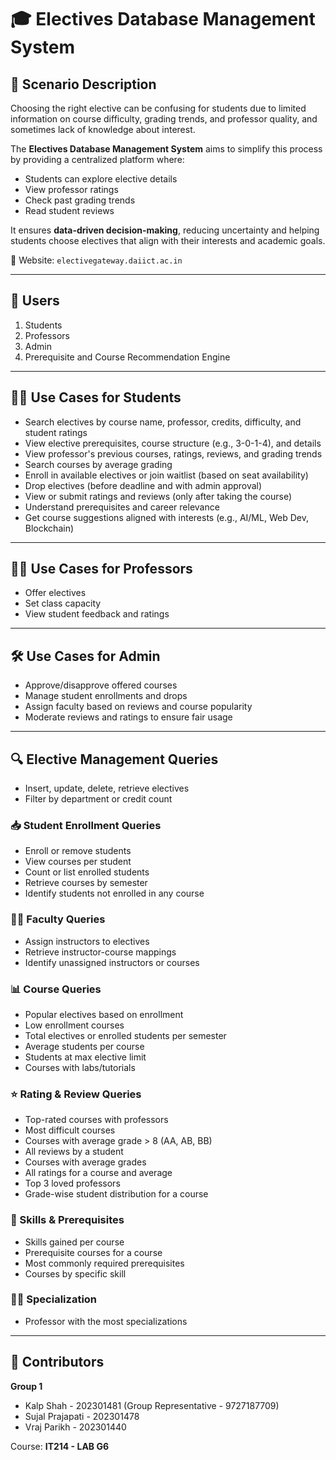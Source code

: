 # 🎓 Electives Database Management System

## 📘 Scenario Description

Choosing the right elective can be confusing for students due to limited information on course difficulty, grading trends, and professor quality, and sometimes lack of knowledge about interest.

The **Electives Database Management System** aims to simplify this process by providing a centralized platform where:

- Students can explore elective details
- View professor ratings
- Check past grading trends
- Read student reviews

It ensures **data-driven decision-making**, reducing uncertainty and helping students choose electives that align with their interests and academic goals.

🔗 Website: `electivegateway.daiict.ac.in`

---

## 👥 Users

1. Students  
2. Professors  
3. Admin  
4. Prerequisite and Course Recommendation Engine  

---

## 🧑‍🎓 Use Cases for Students

- Search electives by course name, professor, credits, difficulty, and student ratings
- View elective prerequisites, course structure (e.g., 3-0-1-4), and details
- View professor's previous courses, ratings, reviews, and grading trends
- Search courses by average grading
- Enroll in available electives or join waitlist (based on seat availability)
- Drop electives (before deadline and with admin approval)
- View or submit ratings and reviews (only after taking the course)
- Understand prerequisites and career relevance
- Get course suggestions aligned with interests (e.g., AI/ML, Web Dev, Blockchain)

---

## 👨‍🏫 Use Cases for Professors

- Offer electives
- Set class capacity
- View student feedback and ratings

---

## 🛠️ Use Cases for Admin

- Approve/disapprove offered courses
- Manage student enrollments and drops
- Assign faculty based on reviews and course popularity
- Moderate reviews and ratings to ensure fair usage

---

## 🔍 Elective Management Queries

- Insert, update, delete, retrieve electives
- Filter by department or credit count

### 📥 Student Enrollment Queries

- Enroll or remove students
- View courses per student
- Count or list enrolled students
- Retrieve courses by semester
- Identify students not enrolled in any course

### 👨‍🏫 Faculty Queries

- Assign instructors to electives
- Retrieve instructor-course mappings
- Identify unassigned instructors or courses

### 📊 Course Queries

- Popular electives based on enrollment
- Low enrollment courses
- Total electives or enrolled students per semester
- Average students per course
- Students at max elective limit
- Courses with labs/tutorials

### ⭐ Rating & Review Queries

- Top-rated courses with professors
- Most difficult courses
- Courses with average grade > 8 (AA, AB, BB)
- All reviews by a student
- Courses with average grades
- All ratings for a course and average
- Top 3 loved professors
- Grade-wise student distribution for a course

### 🧠 Skills & Prerequisites

- Skills gained per course
- Prerequisite courses for a course
- Most commonly required prerequisites
- Courses by specific skill

### 🧑‍🔬 Specialization

- Professor with the most specializations

---

## 👥 Contributors

**Group 1**  
- Kalp Shah - 202301481 (Group Representative - 9727187709)  
- Sujal Prajapati - 202301478  
- Vraj Parikh - 202301440  

Course: **IT214 - LAB G6**

